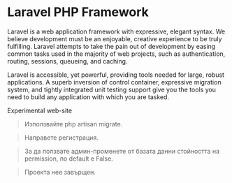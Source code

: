 # Laravel PHP Framework



Laravel is a web application framework with expressive, elegant syntax. We believe development must be an enjoyable, creative experience to be truly fulfilling. Laravel attempts to take the pain out of development by easing common tasks used in the majority of web projects, such as authentication, routing, sessions, queueing, and caching.

Laravel is accessible, yet powerful, providing tools needed for large, robust applications. A superb inversion of control container, expressive migration system, and tightly integrated unit testing support give you the tools you need to build any application with which you are tasked.

Experimental web-site

> Използвайте php artisan migrate.

> Направете регистрация.

> За да ползвате админ-променете от базата данни стойността на permission, по default е False.

> Проекта нее завърщен.